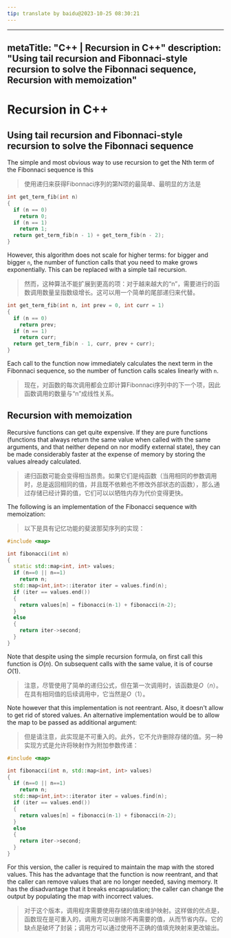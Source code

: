```yaml
---
tip: translate by baidu@2023-10-25 08:30:21
---
```

---
metaTitle: "C++ | Recursion in C++"
description: "Using tail recursion and Fibonnaci-style recursion to solve the Fibonnaci sequence, Recursion with memoization"
---

# Recursion in C++



## Using tail recursion and Fibonnaci-style recursion to solve the Fibonnaci sequence



The simple and most obvious way to use recursion to get the Nth term of the Fibonnaci sequence is this

> 使用递归来获得Fibonnaci序列的第N项的最简单、最明显的方法是

```cpp
int get_term_fib(int n)
{
  if (n == 0)
    return 0;
  if (n == 1)
    return 1;
  return get_term_fib(n - 1) + get_term_fib(n - 2);
}

```


However, this algorithm does not scale for higher terms: for bigger and bigger `n`, the number of function calls that you need to make grows exponentially. This can be replaced with a simple tail recursion.

> 然而，这种算法不能扩展到更高的项：对于越来越大的“n”，需要进行的函数调用数量呈指数级增长。这可以用一个简单的尾部递归来代替。

```cpp
int get_term_fib(int n, int prev = 0, int curr = 1)
{
  if (n == 0)
    return prev;
  if (n == 1)
    return curr;
  return get_term_fib(n - 1, curr, prev + curr);
}

```


Each call to the function now immediately calculates the next term in the Fibonnaci sequence, so the number of function calls scales linearly with `n`.

> 现在，对函数的每次调用都会立即计算Fibonnaci序列中的下一个项，因此函数调用的数量与“n”成线性关系。



## Recursion with memoization



Recursive functions can get quite expensive. If they are pure functions (functions that always return the same value when called with the same arguments, and that neither depend on nor modify external state), they can be made considerably faster at the expense of memory by storing the values already calculated.

> 递归函数可能会变得相当昂贵。如果它们是纯函数（当用相同的参数调用时，总是返回相同的值，并且既不依赖也不修改外部状态的函数），那么通过存储已经计算的值，它们可以以牺牲内存为代价变得更快。


The following is an implementation of the Fibonacci sequence with memoization:

> 以下是具有记忆功能的斐波那契序列的实现：

```cpp
#include <map>

int fibonacci(int n)
{
  static std::map<int, int> values;
  if (n==0 || n==1)
    return n;
  std::map<int,int>::iterator iter = values.find(n);
  if (iter == values.end())
  {
    return values[n] = fibonacci(n-1) + fibonacci(n-2);
  }
  else
  {
    return iter->second;
  }
}

```


Note that despite using the simple recursion formula, on first call this function is $O(n)$. On subsequent calls with the same value, it is of course $O(1)$.

> 注意，尽管使用了简单的递归公式，但在第一次调用时，该函数是$O（n）$。在具有相同值的后续调用中，它当然是$O（1）$。


Note however that this implementation is not reentrant. Also, it doesn't allow to get rid of stored values. An alternative implementation would be to allow the map to be passed as additional argument:

> 但是请注意，此实现是不可重入的。此外，它不允许删除存储的值。另一种实现方式是允许将映射作为附加参数传递：

```cpp
#include <map>

int fibonacci(int n, std::map<int, int> values)
{
  if (n==0 || n==1)
    return n;
  std::map<int,int>::iterator iter = values.find(n);
  if (iter == values.end())
  {
    return values[n] = fibonacci(n-1) + fibonacci(n-2);
  }
  else
  {
    return iter->second;
  }
}

```


For this version, the caller is required to maintain the map with the stored values. This has the advantage that the function is now reentrant, and that the caller can remove values that are no longer needed, saving memory. It has the disadvantage that it breaks encapsulation; the caller can change the output by populating the map with incorrect values.

> 对于这个版本，调用程序需要使用存储的值来维护映射。这样做的优点是，函数现在是可重入的，调用方可以删除不再需要的值，从而节省内存。它的缺点是破坏了封装；调用方可以通过使用不正确的值填充映射来更改输出。

